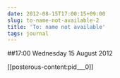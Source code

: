 ```yaml
---
date: 2012-08-15T17:00:15+09:00
slug: to-name-not-available-2
title: 'To: name not available'
tags: journal
---
```


##17:00 Wednesday 15 August 2012

[[posterous-content:pid___0]]

